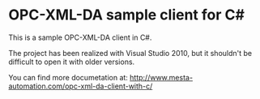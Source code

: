 OPC-XML-DA sample client for C#
===============================

This is a sample OPC-XML-DA client in C#.

The project has been realized with Visual Studio 2010, but it shouldn't be difficult to open it with older versions.

You can find more documetation at: http://www.mesta-automation.com/opc-xml-da-client-with-c/
